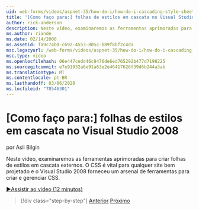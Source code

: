 ```yaml
---
uid: web-forms/videos/aspnet-35/how-do-i/how-do-i-cascading-style-sheets-in-visual-studio-2008
title: '[Como faço para:] folhas de estilos em cascata no Visual Studio 2008 | Microsoft Docs'
author: rick-anderson
description: Neste vídeo, examinaremos as ferramentas aprimoradas para criar folhas de estilos em cascata externos. O CSS é vital para qualquer site bem projetado e para o Visual Studio 2...
ms.author: riande
ms.date: 02/14/2008
ms.assetid: fa9c74b0-c692-4553-805c-b89f8bf2c4da
msc.legacyurl: /web-forms/videos/aspnet-35/how-do-i/how-do-i-cascading-style-sheets-in-visual-studio-2008
msc.type: video
ms.openlocfilehash: 06e447cedd46c9476de6ed765292b477d7198225
ms.sourcegitcommit: e7e91932a6e91a63e2e46417626f39d6b244a3ab
ms.translationtype: MT
ms.contentlocale: pt-BR
ms.lasthandoff: 03/06/2020
ms.locfileid: "78546301"
---
```

# <a name="how-do-i-cascading-style-sheets-in-visual-studio-2008"></a>[Como faço para:] folhas de estilos em cascata no Visual Studio 2008

por Asli Bilgin

Neste vídeo, examinaremos as ferramentas aprimoradas para criar folhas de estilos em cascata externos. O CSS é vital para qualquer site bem projetado e o Visual Studio 2008 forneceu um arsenal de ferramentas para criar e gerenciar CSS.

[&#9654;Assistir ao vídeo (12 minutos)](https://channel9.msdn.com/Blogs/ASP-NET-Site-Videos/how-do-i-cascading-style-sheets-in-visual-studio-2008)

> [!div class="step-by-step"]
> [Anterior](how-do-i-create-nested-master-page-in-visual-studio-2008.md)
> [Próximo](how-do-i-working-with-visual-studio-2008-net-framework.md)
